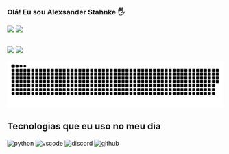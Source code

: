 ### Olá! Eu sou Alexsander Stahnke 🖐️
<div>
   <a href = "mailto:quach.vrc@gmail.com"><img src="https://img.shields.io/badge/-Gmail-%23333?style=for-the-badge&logo=gmail&logoColor=white" target="_blank"></a>
   <a href="https://www.linkedin.com/in/alexsander-stahnke-901151252/" target="_blank"><img src="https://img.shields.io/badge/-LinkedIn-%230077B5?style=for-the-badge&logo=linkedin&logoColor=white" target="_blank"></a> 
</div>

##
<div align="left">
  
  <img height="180em" src="https://github-readme-stats.vercel.app/api?username=QuachRTX&show_icons=true&theme=tokyonight&include_all_commits=true&count_private=true"/>
  <img height="180em" src="https://github-readme-stats.vercel.app/api/top-langs/?username=QuachRTX&layout=compact&langs_count=7&theme=tokyonight"/>
  
  ![Snake animation](https://github.com/QuachRTX/QuachRTX/blob/output/github-contribution-grid-snake.svg) 
  
</div>

## Tecnologias que eu uso no meu dia

<div style="display: inline_block">
  <img align="center" alt="python" src="https://img.shields.io/badge/Python-14354C?style=for-the-badge&logo=python&logoColor=white" />
  <img align="center" alt="vscode" src="https://img.shields.io/badge/Visual_Studio_Code-0078D4?style=for-the-badge&logo=visual%20studio%20code&logoColor=white" />
  <img align="center" alt="discord" src="https://img.shields.io/badge/Discord-7289DA?style=for-the-badge&logo=discord&logoColor=white" />
  <img align="center" alt="github" src="https://img.shields.io/badge/GitHub-100000?style=for-the-badge&logo=github&logoColor=white" />
  
</div><br/>


